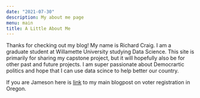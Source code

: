 ```yaml
---
date: "2021-07-30"
description: My about me page
menu: main
title: A Little About Me
---
```


Thanks for checking out my blog! My name is Richard Craig. I am a graduate student at Willamette University studying Data Science. This site is primarily for sharing my capstone project, but it will hopefully also be for other past and future projects. I am super passionate about Democrartic politics and hope that I can use data scince to help better our country. 

If you are Jameson here is [link](https://www.youtube.com/watch?v=dQw4w9WgXcQ) to my main blogpost on voter registration in Oregon. 
